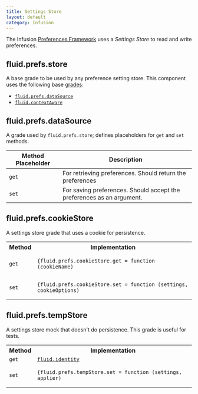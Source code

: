 ```yaml
---
title: Settings Store
layout: default
category: Infusion
---
```


The Infusion [Preferences Framework](PreferencesFramework.md) uses a _Settings Store_ to read and
write preferences.

## fluid.prefs.store

A base grade to be used by any preference setting store.
This component uses the following base [grades](ComponentGrades.md):

* [`fluid.prefs.dataSource`](#fluidprefsdatasource)
* [`fluid.contextAware`](ContextAwareness.md)

## fluid.prefs.dataSource

A grade used by `fluid.prefs.store`; defines placeholders for `get` and `set` methods.

Method Placeholder  | Description
------------------- | -----------
`get`  | For retrieving preferences. Should return the preferences
`set`  | For saving preferences. Should accept the preferences as an argument.

## fluid.prefs.cookieStore

A settings store grade that uses a cookie for persistence.

<table>
    <tbody>
        <tr>
            <th>Method</th><th>Implementation</th>
        </tr>
        <tr>
            <td><code>get</code></td>
            <td><pre class="highlight"><code class="hljs javascript">{fluid.prefs.cookieStore.get = function (cookieName)</code></pre></td>
        </tr>
        <tr>
            <td><code>set</code></td>
            <td><pre class="highlight"><code class="hljs javascript">{fluid.prefs.cookieStore.set = function (settings, cookieOptions)</code></pre></td>
        </tr>
    </tbody>
</table>

## fluid.prefs.tempStore

A settings store mock that doesn't do persistence. This grade is useful for tests.

<table>
    <tbody>
        <tr>
            <th>Method</th><th>Implementation</th>
        </tr>
        <tr>
            <td><code>get</code></td>
            <td><code><a href="CoreAPI.md#fluididentityarg">fluid.identity</a></code></td>
        </tr>
        <tr>
            <td><code>set</code></td>
            <td><pre class="highlight"><code class="hljs javascript">{fluid.prefs.tempStore.set = function (settings, applier)</code></pre></td>
        </tr>
    </tbody>
</table>
